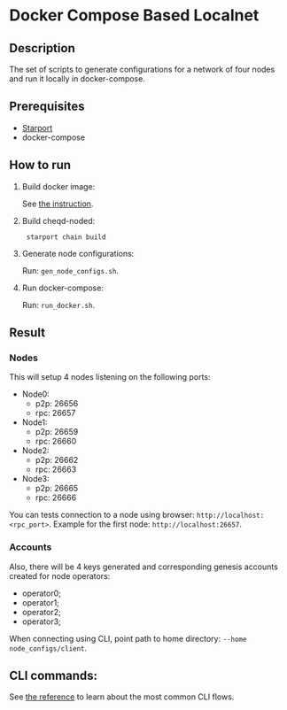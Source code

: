 # Docker Compose Based Localnet

## Description

The set of scripts to generate configurations for a network of four nodes and run it locally in docker-compose.

## Prerequisites

* [Starport](https://docs.starport.network/guide/install.html) 
* docker-compose

## How to run

1. Build docker image:

   See [the instruction](docker_compose.md).

2. Build cheqd-noded:

   ```text
    starport chain build
   ```

3. Generate node configurations:

   Run: `gen_node_configs.sh`.

4. Run docker-compose:

   Run: `run_docker.sh`.

## Result

### Nodes

This will setup 4 nodes listening on the following ports:

* Node0:
  * p2p: 26656
  * rpc: 26657
* Node1:
  * p2p: 26659
  * rpc: 26660
* Node2:
  * p2p: 26662
  * rpc: 26663
* Node3:
  * p2p: 26665
  * rpc: 26666

You can tests connection to a node using browser: `http://localhost:<rpc_port>`. Example for the first node: `http://localhost:26657`.

### Accounts

Also, there will be 4 keys generated and corresponding genesis accounts created for node operators:

* operator0;
* operator1;
* operator2;
* operator3;

When connecting using CLI, point path to home directory: `--home node_configs/client`.

## CLI commands:

See [the reference](https://github.com/cheqd/cheqd-node/tree/f74ec3e0ad08adcf2e4173de80dbd9442edc337e/docs/docs/cosmos-cli.md) to learn about the most common CLI flows.

